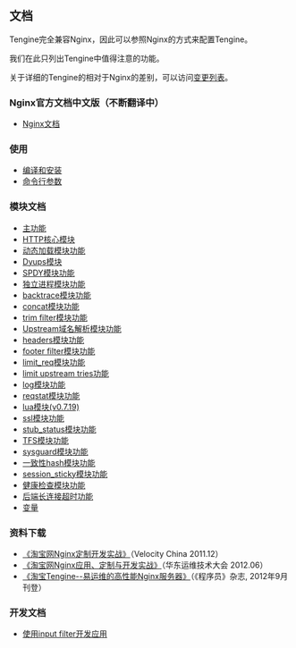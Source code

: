 ## 文档

Tengine完全兼容Nginx，因此可以参照Nginx的方式来配置Tengine。

我们在此只列出Tengine中值得注意的功能。 

关于详细的Tengine的相对于Nginx的差别，可以访问[变更列表](changelog_cn.html)。

### Nginx官方文档中文版（不断翻译中）

*   [Nginx文档](nginx_docs/cn/)

### 使用

*   [编译和安装](document_cn/install_cn.html)
*   [命令行参数](document_cn/commandline_cn.html)

### 模块文档

*   [主功能](document_cn/core_cn.html)
*   [HTTP核心模块](document_cn/http_core_cn.html)
*   [动态加载模块功能](document_cn/dso_cn.html)
*   [Dyups模块](document_cn/http_dyups_cn.html)
*   [SPDY模块功能](document_cn/ngx_http_spdy_module_cn.html)
*   [独立进程模块功能](document_cn/proc_cn.html)
*   [backtrace模块功能](document_cn/http_backtrace_cn.html)
*   [concat模块功能](document_cn/http_concat_cn.html)
*   [trim filter模块功能](document_cn/http_trim_filter_cn.html)
*   [Upstream域名解析模块功能](document_cn/http_upstream_dynamic_cn.html)
*   [headers模块功能](document_cn/http_headers_cn.html)
*   [footer filter模块功能](document_cn/http_footer_filter_cn.html)
*   [limit_req模块功能](document_cn/http_limit_req_cn.html)
*   [limit upstream tries功能](document_cn/ngx_limit_upstream_tries_cn.html)
*   [log模块功能](document_cn/http_log_cn.html)
*   [reqstat模块功能](document_cn/http_reqstat_cn.html)
*   [lua模块(v0.7.19)](https://github.com/chaoslawful/lua-nginx-module/blob/master/README.markdown)
*   [ssl模块功能](document_cn/http_ssl_cn.html)
*   [stub_status模块功能](document_cn/http_stub_status_cn.html)
*   [TFS模块功能](https://github.com/alibaba/nginx-tfs/blob/master/ReadMe.markdown)
*   [sysguard模块功能](document_cn/http_sysguard_cn.html)
*   [一致性hash模块功能](document_cn/http_upstream_consistent_hash_cn.html)
*   [session_sticky模块功能](document_cn/http_upstream_session_sticky_cn.html)
*   [健康检查模块功能](document_cn/http_upstream_check_cn.html)
*   [后端长连接超时功能](document_cn/http_upstream_keepalive_timeout_cn.html)
*   [变量](document_cn/variables_cn.html)

### 资料下载

*   [《淘宝网Nginx定制开发实战》](download/nginx@taobao.pdf)（Velocity China 2011.12）</a>
*   [《淘宝网Nginx应用、定制与开发实战》](download/taobao_nginx_2012_06.pdf)（华东运维技术大会 2012.06）</a>
*   [《淘宝Tengine--易运维的高性能Nginx服务器》](download/programmer-201209-Tengine.pdf)（《程序员》杂志, 2012年9月刊登）</a>

### 开发文档

*   [使用input filter开发应用](http://blog.zhuzhaoyuan.com/2012/01/a-mechanism-to-help-write-web-application-firewalls-for-nginx/)
